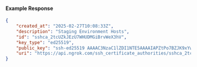 <!-- Code generated for API Clients. DO NOT EDIT. -->

#### Example Response

```json
{
	"created_at": "2025-02-27T10:08:33Z",
	"description": "Staging Environment Hosts",
	"id": "sshca_2tcUZkJEzU7WHUDMGiBrvWeX3hV",
	"key_type": "ed25519",
	"public_key": "ssh-ed25519 AAAAC3NzaC1lZDI1NTE5AAAAIAPZtPo7BZJK9xYwPxIzirWCxrriYHP2eUwsAbCm9sQc",
	"uri": "https://api.ngrok.com/ssh_certificate_authorities/sshca_2tcUZkJEzU7WHUDMGiBrvWeX3hV"
}
```
